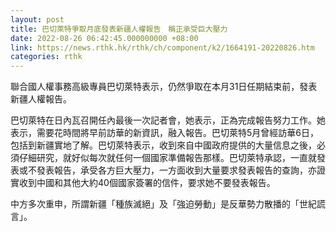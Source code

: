 ```yaml
---
layout: post
title: 巴切萊特爭取月底發表新疆人權報告　稱正承受巨大壓力
date: 2022-08-26 06:42:45.000000000 +08:00
link: https://news.rthk.hk/rthk/ch/component/k2/1664191-20220826.htm
categories: rthk
---
```


聯合國人權事務高級專員巴切萊特表示，仍然爭取在本月31日任期結束前，發表新疆人權報告。

巴切萊特在日內瓦召開任內最後一次記者會，她表示，正為完成報告努力工作。她表示，需要花時間將早前訪華的新資訊，融入報告。巴切萊特5月曾經訪華6日，包括到新疆實地了解。巴切萊特表示，收到來自中國政府提供的大量信息之後，必須仔細研究，就好似每次就任何一個國家準備報告那樣。巴切萊特承認，一直就發表或不發表報告，承受各方巨大壓力，一方面收到大量要求發表報告的查詢，亦證實收到中國和其他大約40個國家簽署的信件，要求她不要發表報告。

中方多次重申，所謂新疆「種族滅絕」及「強迫勞動」是反華勢力散播的「世紀謊言」。
